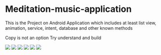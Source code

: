 # Meditation-music-application
This is the Project on Android Application which includes at least list view, animation, service, intent, database and other known methods


Copy is not an option Try understand and build

<img src="https://github.com/aadityarasala/Meditation-music-application/blob/master/output/2.jpeg">
<img src="https://github.com/aadityarasala/Meditation-music-application/blob/master/output/3.jpeg">
<img src="https://github.com/aadityarasala/Meditation-music-application/blob/master/output/14.jpeg">
<img src="https://github.com/aadityarasala/Meditation-music-application/blob/master/output/15.jpeg">
<img src="https://github.com/aadityarasala/Meditation-music-application/blob/master/output/18.jpeg">
<img src="https://github.com/aadityarasala/Meditation-music-application/blob/master/output/19.jpeg">
